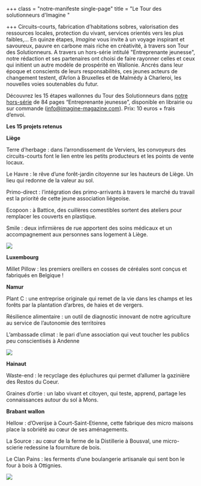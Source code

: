 +++
class = "notre-manifeste single-page"
title = "Le Tour des solutionneurs d'Imagine "

+++
Circuits-courts, fabrication d’habitations sobres, valorisation des ressources locales, protection du vivant, services orientés vers les plus faibles,… En quinze étapes, _Imagine_ vous invite à un voyage inspirant et savoureux, pauvre en carbone mais riche en créativité, à travers son Tour des Solutionneurs. A travers un hors-série intitulé "Entreprenante jeunesse", notre rédaction et ses partenaires ont choisi de faire rayonner celles et ceux qui initient un autre modèle de prospérité en Wallonie. Ancrés dans leur époque et conscients de leurs responsabilités, ces jeunes acteurs de changement testent, d’Arlon à Bruxelles et de Malmédy à Charleroi, les nouvelles voies soutenables du futur.

Découvrez les 15 étapes wallonnes du Tour des Solutionneurs dans [notre hors-série](https://kiosque.imagine-magazine.com/) de 84 pages “Entreprenante jeunesse”, disponible en librairie ou sur commande ([info@imagine-magazine.com](mailto:info@imagine-magazine.com)). Prix: 10 euros + frais d’envoi.

**Les 15 projets retenus**

**Liège**

Terre d’herbage : dans l’arrondissement de Verviers, les convoyeurs des circuits-courts font le lien entre les petits producteurs et les points de vente locaux.

Le Havre : le rêve d’une forêt-jardin citoyenne sur les hauteurs de Liège. Un lieu qui redonne de la valeur au sol.

Primo-direct : l’intégration des primo-arrivants à travers le marché du travail est la priorité de cette jeune association liégeoise.

Ecopoon : à Battice, des cuillères comestibles sortent des ateliers pour remplacer les couverts en plastique.

Smile : deux infirmières de rue apportent des soins médicaux et un accompagnement aux personnes sans logement à Liège.

![](https://res.cloudinary.com/drg3m95yg/image/upload/c_limit,dpr_auto,q_70,w_1000,f_auto/v1671721106/Capture_d_%C3%A9cran_2022-12-22_155549_nf0pgi.png)

**Luxembourg**

Millet Pillow : les premiers oreillers en cosses de céréales sont conçus et fabriqués en Belgique !

**Namur**

Plant C : une entreprise originale qui remet de la vie dans les champs et les forêts par la plantation d’arbres, de haies et de vergers.

Résilience alimentaire : un outil de diagnostic innovant de notre agriculture au service de l’autonomie des territoires

L’ambassade climat : le pari d’une association qui veut toucher les publics peu conscientisés à Andenne

![](https://res.cloudinary.com/drg3m95yg/image/upload/c_limit,dpr_auto,q_70,w_1000,f_auto/v1671721423/Capture_d_%C3%A9cran_2022-12-22_160103_zlzafe.png)

**Hainaut**

Waste-end : le recyclage des épluchures qui permet d’allumer la gazinière des Restos du Coeur.

Graines d’ortie : un labo vivant et citoyen, qui teste, apprend, partage les connaissances autour du sol à Mons.

**Brabant wallon**

Hellow : d’Overijse à Court-Saint-Etienne, cette fabrique des micro maisons place la sobriété au cœur de ses aménagements.

La Source : au cœur de la ferme de la Distillerie à Bousval, une micro-scierie redessine la fourniture de bois.

Le Clan Pains : les ferments d’une boulangerie artisanale qui sent bon le four à bois à Ottignies.

![](https://res.cloudinary.com/drg3m95yg/image/upload/c_limit,dpr_auto,q_70,w_1000,f_auto/v1671721468/Capture_d_%C3%A9cran_2022-12-22_160150_kjiwfe.png)